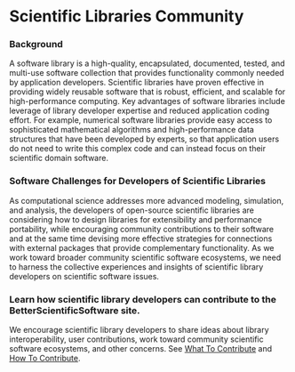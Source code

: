 # Scientific Libraries Community

### Background 
A software library is a high-quality, encapsulated, documented, tested, and multi-use software collection that provides functionality commonly needed by application developers. Scientific libraries have proven effective in providing widely reusable software that is robust, efficient, and scalable for high-performance computing.  Key advantages of software libraries include leverage of library developer expertise and reduced application coding effort. For example, numerical software libraries provide easy access to sophisticated mathematical algorithms and high-performance data structures that have been developed by experts, so that application users do not need to write this complex code and can instead focus on their scientific domain software.

### Software Challenges for Developers of Scientific Libraries
As computational science addresses more advanced modeling, simulation, and analysis, the developers of open-source scientific libraries are considering how to design libraries for extensibility and performance portability, while encouraging community contributions to their software and at the same time devising more effective strategies for connections with external packages that provide complementary functionality.  As we work toward broader community scientific software ecosystems, we need to harness the collective experiences and insights of scientific library developers on scientific software issues. 

### Learn how scientific library developers can contribute to the BetterScientificSoftware site.
We encourage scientific library developers to share ideas about library interoperability, user contributions, work toward community scientific software ecosystems, and other concerns.  See [What To Contribute](../WhatToContribute.md) and [How To Contribute](../HowToContribute.md).
